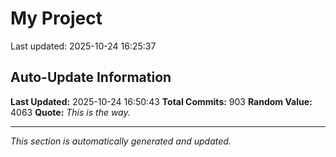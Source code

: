 # My Project


Last updated: 2025-10-24 16:25:37














































































































































































































































































































































































































































































































































































































































































































































































































































































































































































































































































































































































































































































































































## Auto-Update Information

**Last Updated:** 2025-10-24 16:50:43
**Total Commits:** 903
**Random Value:** 4063
**Quote:** _This is the way._

---
_This section is automatically generated and updated._